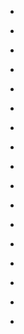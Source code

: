 
- [](/2017/11/931266408792461312/)

- [](/2016/02/699053232979472385/)

- [](/2016/02/697629302293024770/)

- [](/2016/02/697601503012388864/)

- [](/2016/02/697567345611440128/)

- [](/2014/12/546127116547264512/)

- [](/2014/11/528821613966274560/)

- [](/2014/09/508289725010944001/)

- [](/2013/03/310189561949065216/)

- [](/2012/12/284832330789580800/)

- [](/2012/12/284830163345223682/)

- [](/2012/12/284829820305670144/)

- [](/2012/04/188409834817855488/)

- [](/2010/05/13599030748/)

- [](/2010/01/7562658664/)

- [](/2009/12/6600265361/)

- [](/2009/11/6200815231/)
